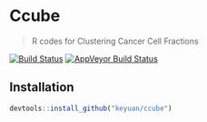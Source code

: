 # Ccube
>R codes for Clustering Cancer Cell Fractions

[![Build Status](https://travis-ci.org/keyuan/ccube.svg?branch=master)](https://travis-ci.org/keyuan/ccube)
 [![AppVeyor Build Status](https://ci.appveyor.com/api/projects/status/github/keyuan/ccube?branch=master)](https://ci.appveyor.com/project/keyuan/ccube)

## Installation
```r
devtools::install_github("keyuan/ccube")
```
